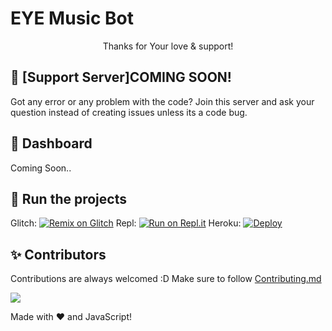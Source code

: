 # EYE Music Bot
<p align="center">Thanks for Your love & support!</p>


## 📝 [Support Server]COMING SOON!

Got any error or any problem with the code? Join this server and ask your question instead of creating issues unless its a code bug. 

## 📸 Dashboard

Coming Soon..

## 💨 Run the projects

Glitch: [![Remix on Glitch](https://cdn.glitch.com/2703baf2-b643-4da7-ab91-7ee2a2d00b5b%2Fremix-button.svg)](https://glitch.com/edit/#!/import/github/alonefx/EYE-Music)
Repl: [![Run on Repl.it](https://repl.it/badge/github/alonefx/Discord-MusicBot)](https://repl.it/github/alonefx/EYE-Music)
Heroku: [![Deploy](https://www.herokucdn.com/deploy/button.svg)](https://heroku.com/deploy?template=https://github.com/alonefx/EYE-Music)

## ✨ Contributors

Contributions are always welcomed :D Make sure to follow [Contributing.md](/CONTRIBUTING.md)

<a href="https://github.com/alonefx/EYE-Music/graphs/contributors">
  <img src="https://contributors-img.web.app/image?repo=alonefx/EYE-Music" />
</a>

Made with :heart: and JavaScript!
